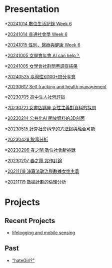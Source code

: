 # Presentation
*[20241014 數位生活記錄 Week 6](https://docs.google.com/presentation/d/e/2PACX-1vSdyJ4k1eUXG9eVdW77EL0Zt4unMhnpKCIHSE8q7-uHiEi_2MSaGd7s8Sg0JgeMJQ8gB_w7DcDuExcP/pub?start=false&loop=false&delayms=3000)

*[20241014 普通社會學 Week 6]()

*[20241015 性別、醫療與健康 Week 6]()

*[20241005 女學會年會 AI can help？]()

*[20241005 女學會社群問卷調查結果]()

*[20240525 臺灣性別100+問分享會]()

*[20230617 Self tracking and health management]()

*[20230705 高中生人社營評論]()

*[20230721 女書店講座 女性主義對資料的探問]()

*[20230214 公共化AI 開放資料的3D剖面]()

*[20230515 計算社會科學的方法論與融合可能]()

*[20230428 敘事分析]()

*[20230206 春之鬧 數位社會新挑戰]()

*[20230207 春之鬧 實作討論]()


*[20211118 演算法政治與數據女性主義]()

*[20211119 數據計劃的倫理分析]()


# Projects

## Recent Projects
* [lifelogging and mobile sensing]()

## Past
* ["hateGirl?"]()


